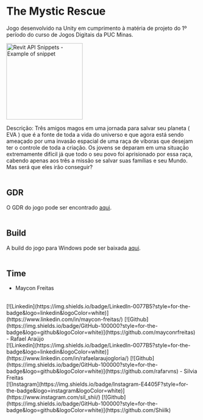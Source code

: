 # The Mystic Rescue

Jogo desenvolvido na Unity em cumprimento à matéria de projeto do 1º período do curso de Jogos Digitais da PUC Minas.

<p>
	<img width="200" src="https://jogospuc.com.br/ti/img_thumb/jogo_62_1670222373.jpg" alt="Revit API Snippets - Example of snippet">
</p>
Descrição: Três amigos magos em uma jornada para salvar seu planeta ( EVA ) que é a fonte de toda a vida do universo e que agora está sendo ameaçado por uma invasão espacial de uma raça de víboras que desejam ter o controle de toda a criação. Os jovens se deparam em uma situação extremamente difícil já que todo o seu povo foi aprisionado por essa raça, cabendo apenas aos três a missão se salvar suas famílias e seu Mundo. Mas será que eles irão conseguir?
<BR>
<BR>

## GDR
O GDR do jogo pode ser encontrado [aqui](https://docs.google.com/presentation/d/1nd8uDrgXaVhGsJcBIkeJkO2UH7YMKJ-67IzgWb743t4/edit?usp=sharing).
<BR>
<BR>

## Build
A build do jogo para Windows pode ser baixada [aqui](https://drive.google.com/file/d/1NzXWZ2DmqXoxTS1bH2ZpAqCw34nGd0cg/view?usp=sharing).
<BR>
<BR>

## Time
- Maycon Freitas
<BR>
[![Linkedin](https://img.shields.io/badge/LinkedIn-0077B5?style=for-the-badge&logo=linkedin&logoColor=white)](https://www.linkedin.com/in/maycon-freitas/) [![Github](https://img.shields.io/badge/GitHub-100000?style=for-the-badge&logo=github&logoColor=white)](https://github.com/mayconrfreitas)
- Rafael Araújo
<BR>
[![Linkedin](https://img.shields.io/badge/LinkedIn-0077B5?style=for-the-badge&logo=linkedin&logoColor=white)](https://www.linkedin.com/in/rafaelaraujogloria/) [![Github](https://img.shields.io/badge/GitHub-100000?style=for-the-badge&logo=github&logoColor=white)](https://github.com/rafarvns)
- Silvia Freitas
<BR>
[![Instagram](https://img.shields.io/badge/Instagram-E4405F?style=for-the-badge&logo=instagram&logoColor=white)](https://www.instagram.com/sil_shii/) [![Github](https://img.shields.io/badge/GitHub-100000?style=for-the-badge&logo=github&logoColor=white)](https://github.com/Shiilk)
